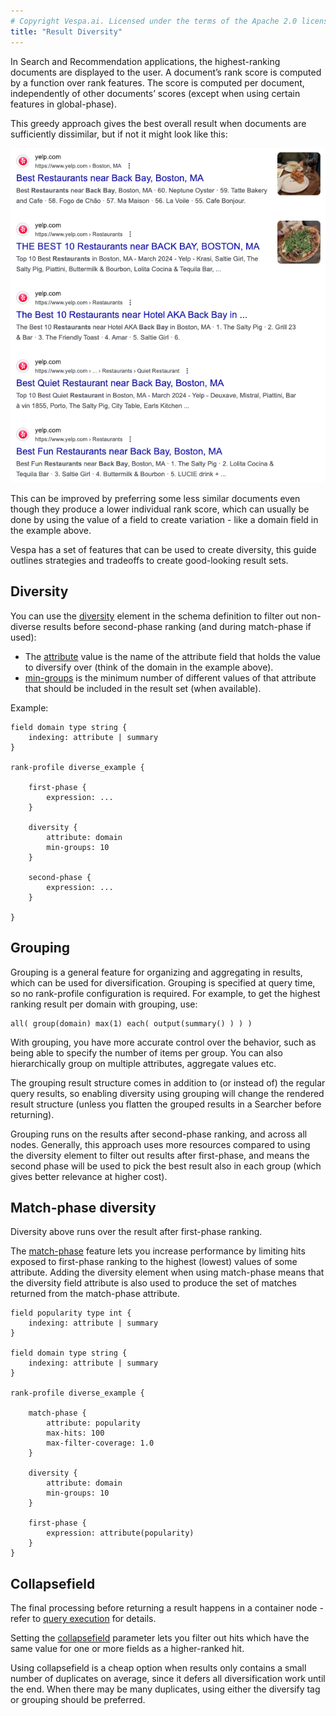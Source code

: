 ```yaml
---
# Copyright Vespa.ai. Licensed under the terms of the Apache 2.0 license. See LICENSE in the project root.
title: "Result Diversity"
---
```


In Search and Recommendation applications, the highest-ranking documents are displayed to the user.
A document’s rank score is computed by a function over rank features.
The score is computed per document, independently of other documents’ scores
(except when using certain features in global-phase).

This greedy approach gives the best overall result when documents are sufficiently dissimilar,
but if not it might look like this:

![Result diversity example](/assets/img/diversity-1.png)

This can be improved by preferring some less similar documents even though they produce a lower individual rank score,
which can usually be done by using the value of a field to create variation - like a domain field in the example above.

Vespa has a set of features that can be used to create diversity,
this guide outlines strategies and tradeoffs to create good-looking result sets.



## Diversity
You can use the [diversity](/en/reference/schema-reference.html#diversity) element in the schema definition
to filter out non-diverse results before second-phase ranking (and during match-phase if used):

* The [attribute](/en/reference/schema-reference.html#diversity-attribute) value is the name of the attribute field
  that holds the value to diversify over (think of the domain in the example above).
* [min-groups](/en/reference/schema-reference.html#diversity-min-groups) is the minimum number of different values
  of that attribute that should be included in the result set (when available).

Example:

```
field domain type string {
    indexing: attribute | summary
}

rank-profile diverse_example {

    first-phase {
        expression: ...
    }

    diversity {
        attribute: domain
        min-groups: 10
    }

    second-phase {
        expression: ...
    }

}
```



## Grouping
Grouping is a general feature for organizing and aggregating in results, which can be used for diversification.
Grouping is specified at query time, so no rank-profile configuration is required.
For example, to get the highest ranking result per domain with grouping, use:

    all( group(domain) max(1) each( output(summary() ) ) )

With grouping, you have more accurate control over the behavior,
such as being able to specify the number of items per group.
You can also hierarchically group on multiple attributes, aggregate values etc.

The grouping result structure comes in addition to (or instead of) the regular query results,
so enabling diversity using grouping will change the rendered result structure
(unless you flatten the grouped results in a Searcher before returning).

Grouping runs on the results after second-phase ranking, and across all nodes.
Generally, this approach uses more resources compared to using the diversity element to filter out results after first-phase,
and means the second phase will be used to pick the best result also in each group (which gives better relevance at higher cost).



## Match-phase diversity
Diversity above runs over the result after first-phase ranking.

The [match-phase](/en/reference/schema-reference.html#match-phase) feature lets you increase performance
by limiting hits exposed to first-phase ranking to the highest (lowest) values of some attribute.
Adding the diversity element when using match-phase means that the diversity field attribute
is also used to produce the set of matches returned from the match-phase attribute.

```
field popularity type int {
    indexing: attribute | summary
}

field domain type string {
    indexing: attribute | summary
}

rank-profile diverse_example {

    match-phase {
        attribute: popularity
        max-hits: 100
        max-filter-coverage: 1.0
    }

    diversity {
        attribute: domain
        min-groups: 10
    }

    first-phase {
        expression: attribute(popularity)
    }
}
```



## Collapsefield
The final processing before returning a result happens in a container node -
refer to [query execution](/en/query-api.html#query-execution) for details.

Setting the [collapsefield](/en/reference/query-api-reference.html#collapsefield) parameter
lets you filter out hits which have the same value for one or more fields as a higher-ranked hit.

Using collapsefield is a cheap option when results only contains a small number of duplicates on average,
since it defers all diversification work until the end.
When there may be many duplicates, using either the diversify tag or grouping should be preferred.
